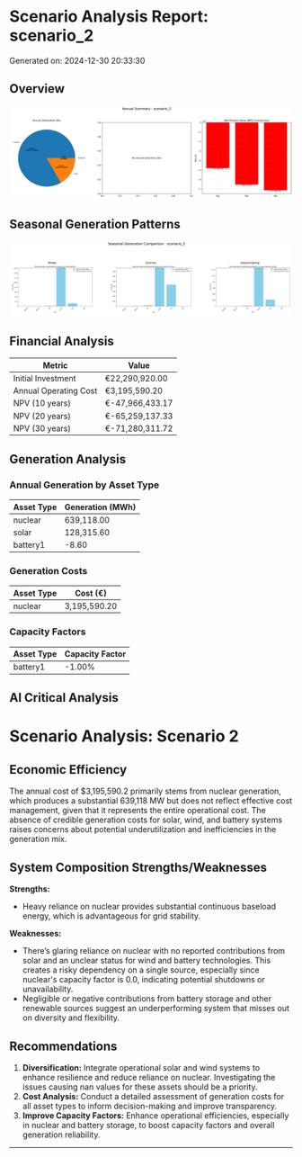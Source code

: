 # Scenario Analysis Report: scenario_2
Generated on: 2024-12-30 20:33:30

## Overview
![Annual Summary](figure/annual_summary.png)

## Seasonal Generation Patterns
![Seasonal Comparison](figure/seasonal_comparison.png)

## Financial Analysis
| Metric | Value |
|--------|--------|
| Initial Investment | €22,290,920.00 |
| Annual Operating Cost | €3,195,590.20 |
| NPV (10 years) | €-47,966,433.17 |
| NPV (20 years) | €-65,259,137.33 |
| NPV (30 years) | €-71,280,311.72 |

## Generation Analysis

### Annual Generation by Asset Type
| Asset Type | Generation (MWh) |
|------------|-----------------|
| nuclear | 639,118.00 |
| solar | 128,315.60 |
| battery1 | -8.60 |

### Generation Costs
| Asset Type | Cost (€) |
|------------|----------|
| nuclear | 3,195,590.20 |

### Capacity Factors
| Asset Type | Capacity Factor |
|------------|----------------|
| battery1 | -1.00% |

## AI Critical Analysis
# Scenario Analysis: Scenario 2

## Economic Efficiency
The annual cost of $3,195,590.2 primarily stems from nuclear generation, which produces a substantial 639,118 MW but does not reflect effective cost management, given that it represents the entire operational cost. The absence of credible generation costs for solar, wind, and battery systems raises concerns about potential underutilization and inefficiencies in the generation mix.

## System Composition Strengths/Weaknesses
**Strengths:**
- Heavy reliance on nuclear provides substantial continuous baseload energy, which is advantageous for grid stability.

**Weaknesses:**
- There’s glaring reliance on nuclear with no reported contributions from solar and an unclear status for wind and battery technologies. This creates a risky dependency on a single source, especially since nuclear's capacity factor is 0.0, indicating potential shutdowns or unavailability.
- Negligible or negative contributions from battery storage and other renewable sources suggest an underperforming system that misses out on diversity and flexibility.

## Recommendations
1. **Diversification:** Integrate operational solar and wind systems to enhance resilience and reduce reliance on nuclear. Investigating the issues causing nan values for these assets should be a priority.
2. **Cost Analysis:** Conduct a detailed assessment of generation costs for all asset types to inform decision-making and improve transparency.
3. **Improve Capacity Factors:** Enhance operational efficiencies, especially in nuclear and battery storage, to boost capacity factors and overall generation reliability.

---
